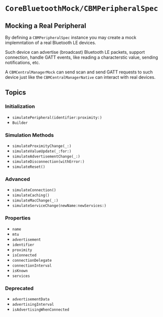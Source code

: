 # ``CoreBluetoothMock/CBMPeripheralSpec``

## Mocking a Real Peripheral

By defining a ``CBMPeripheralSpec`` instance you may create a mock implemntation
of a real Bluetooth LE devices. 

Such device can advertise (broadcast) Bluetooth LE packets, support connection,
handle GATT events, like reading a characterstic value, sending notifications, etc.

A ``CBMCentralManagerMock`` can send scan and send GATT requests to such device just
like the ``CBMCentralManagerNative`` can interact with real devices.

## Topics

### Initialization

- ``simulatePeripheral(identifier:proximity:)``
- ``Builder``

### Simulation Methods

- ``simulateProximityChange(_:)``
- ``simulateValueUpdate(_:for:)``
- ``simulateAdvertisementChange(_:)``
- ``simulateDisconnection(withError:)``
- ``simulateReset()``

### Advanced

- ``simulateConnection()``
- ``simulateCaching()``
- ``simulateMacChange(_:)``
- ``simulateServiceChange(newName:newServices:)``

### Properties

- ``name``
- ``mtu``
- ``advertisement``
- ``identifier``
- ``proximity``
- ``isConnected``
- ``connectionDelegate``
- ``connectionInterval``
- ``isKnown``
- ``services``

### Deprecated

- ``advertisementData``
- ``advertisingInterval``
- ``isAdvertisingWhenConnected``

